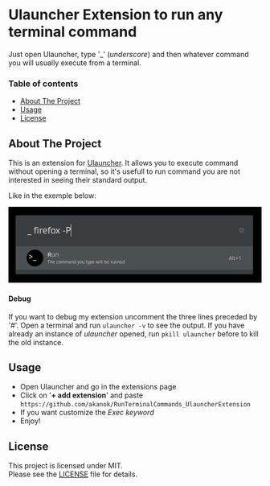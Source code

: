 # Ulauncher Extension to run any terminal command

Just open Ulauncher, type '_' (*underscore*) and then whatever command you will usually execute from a terminal.

### Table of contents

* [About The Project](#about-the-project)
* [Usage](#usage)
* [License](#license)

## About The Project

This is an extension for [Ulauncher](https://ulauncher.io/).
It allows you to execute command without opening a terminal, so it's usefull to run command you are not interested in seeing their standard output.

Like in the exemple below:

![Extension preview](Extension.png)

#### Debug

If you want to debug my extension uncomment the three lines preceded by '#'. Open a terminal and run ``ulauncher -v`` to see the output. If you have already an instance of *ulauncher* opened, run ``pkill ulauncher`` before to kill the old instance.

## Usage

* Open Ulauncher and go in the extensions page
* Click on '**+ add extension**' and paste ``https://github.com/akanok/RunTerminalCommands_UlauncherExtension``
* If you want customize the *Exec keyword*
* Enjoy!

## License

This project is licensed under MIT. <br />
Please see the [LICENSE](/LICENSE) file for details.
